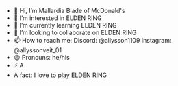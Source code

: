 - 👋 Hi, I’m Mallardia Blade of McDonald's
- 👀 I’m interested in ELDEN RING
- 🌱 I’m currently learning ELDEN RING
- 💞️ I’m looking to collaborate on ELDEN RING
- 📫 How to reach me: Discord: @allysson1109 Instagram: @allyssonveit_01
- 😄 Pronouns: he/his
- ⚡ A
- A fact: I love to play ELDEN RING

<!---
AllyKT69/AllyKT69 is a ✨ special ✨ repository because its `README.md` (this file) appears on your GitHub profile.
You can click the Preview link to take a look at your changes.
--->
